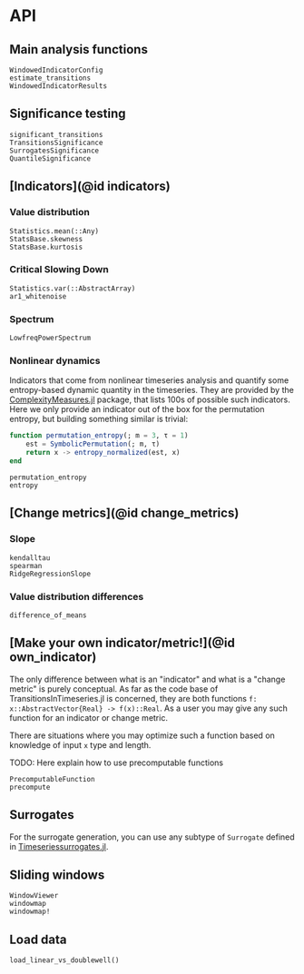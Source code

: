 # API

## Main analysis functions

```@docs
WindowedIndicatorConfig
estimate_transitions
WindowedIndicatorResults
```

## Significance testing

```@docs
significant_transitions
TransitionsSignificance
SurrogatesSignificance
QuantileSignificance
```

## [Indicators](@id indicators)

### Value distribution

```@docs
Statistics.mean(::Any)
StatsBase.skewness
StatsBase.kurtosis
```

### Critical Slowing Down

```@docs
Statistics.var(::AbstractArray)
ar1_whitenoise
```

### Spectrum

```@docs
LowfreqPowerSpectrum
```

### Nonlinear dynamics

Indicators that come from nonlinear timeseries analysis and quantify some entropy-based dynamic quantity in the timeseries. They are provided by the [ComplexityMeasures.jl](https://juliadynamics.github.io/ComplexityMeasures.jl/stable/) package, that lists 100s of possible such indicators. Here we only provide an indicator out of the box for the permutation entropy, but
building something similar is trivial:
```julia
function permutation_entropy(; m = 3, τ = 1)
    est = SymbolicPermutation(; m, τ)
    return x -> entropy_normalized(est, x)
end
```

```@docs
permutation_entropy
entropy
```

## [Change metrics](@id change_metrics)

### Slope

```@docs
kendalltau
spearman
RidgeRegressionSlope
```

### Value distribution differences

```@docs
difference_of_means
```

## [Make your own indicator/metric!](@id own_indicator)

The only difference between what is an "indicator" and what is a "change metric" is purely conceptual. As far as the code base of TransitionsInTimeseries.jl is concerned, they are both functions `f: x::AbstractVector{Real} -> f(x)::Real`. As a user you may give any such function for an indicator or change metric.

There are situations where you may optimize such a function based on knowledge of input `x` type and length.

TODO: Here explain how to use precomputable functions


```@docs
PrecomputableFunction
precompute
```

## Surrogates

For the surrogate generation, you can use any subtype of `Surrogate` defined in [Timeseriessurrogates.jl](https://juliadynamics.github.io/TimeseriesSurrogates.jl/v1.0/#Surrogate-methods-1).

## Sliding windows
```@docs
WindowViewer
windowmap
windowmap!
```

## Load data

```@docs
load_linear_vs_doublewell()
```
